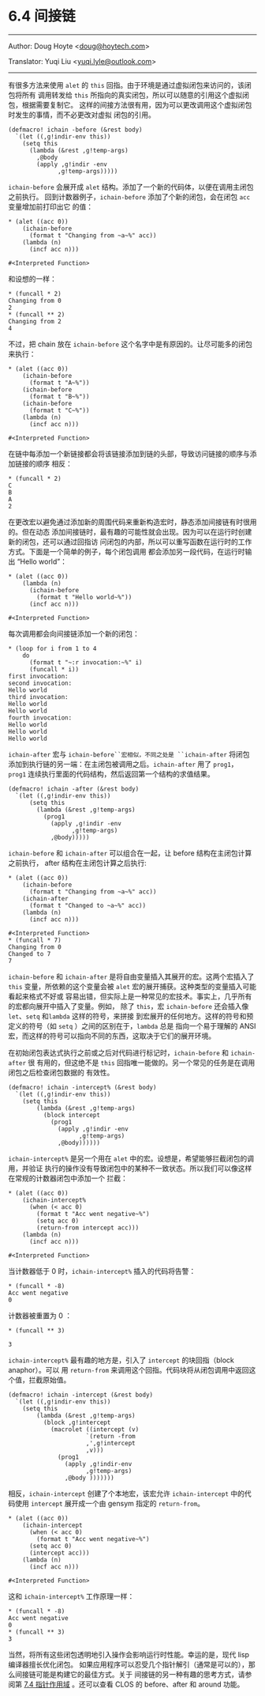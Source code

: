 # 6.4 间接链

---

Author: Doug Hoyte <[doug@hoytech.com](mailto:doug@hoytech.com)>

Translator: Yuqi Liu <[yuqi.lyle@outlook.com](mailto:yuqi.lyle@outlook.com)>

---

有很多方法来使用 `alet` 的 `this` 回指。由于环境是通过虚拟闭包来访问的，该闭包将所有
调用转发给 `this` 所指向的真实闭包，所以可以随意的引用这个虚拟闭包，根据需要复制它。
这样的间接方法很有用，因为可以更改调用这个虚拟闭包时发生的事情，而不必更改对虚拟
闭包的引用。
```
(defmacro! ichain -before (&rest body)
  `(let ((,g!indir-env this))
    (setq this
      (lambda (&rest ,g!temp-args)
        ,@body
        (apply ,g!indir -env
              ,g!temp-args)))))
```
`ichain-before` 会展开成 `alet` 结构。添加了一个新的代码体，以便在调用主闭包之前执行。
回到计数器例子，`ichain-before` 添加了个新的闭包，会在闭包 `acc` 变量增加前打印出它
的值：
```
* (alet ((acc 0))
    (ichain-before
      (format t "Changing from ~a~%" acc))
    (lambda (n)
      (incf acc n)))

#<Interpreted Function>
```
和设想的一样：
```
* (funcall * 2)
Changing from 0
2
* (funcall ** 2)
Changing from 2
4
```
不过，把 chain 放在 `ichain-before` 这个名字中是有原因的。让尽可能多的闭包来执行：
```
* (alet ((acc 0))
    (ichain-before
      (format t "A~%"))
    (ichain-before
      (format t "B~%"))
    (ichain-before
      (format t "C~%"))
    (lambda (n)
      (incf acc n)))

#<Interpreted Function>
```
在链中每添加一个新链接都会将该链接添加到链的头部，导致访问链接的顺序与添加链接的顺序
相反：
```
* (funcall * 2)
C
B
A
2
```
在更改宏以避免通过添加新的周围代码来重新构造宏时，静态添加间接链有时很用的。但在动态
添加间接链时，最有趣的可能性就会出现。因为可以在运行时创建新的闭包，还可以通过回指访
问闭包的内部，所以可以重写函数在运行时的工作方式。下面是一个简单的例子，每个闭包调用
都会添加另一段代码，在运行时输出 “Hello world”：
```
* (alet ((acc 0))
    (lambda (n)
      (ichain-before
        (format t "Hello world~%"))
      (incf acc n)))

#<Interpreted Function>
```
每次调用都会向间接链添加一个新的闭包：
```
* (loop for i from 1 to 4
    do
      (format t "~:r invocation:~%" i)
      (funcall * i))
first invocation:
second invocation:
Hello world
third invocation:
Hello world
Hello world
fourth invocation:
Hello world
Hello world
Hello world
```
`ichain-after` 宏与 `ichain-before``宏相似，不同之处是 ``ichain-after` 将闭包
添加到执行链的另一端：在主闭包被调用之后。`ichain-after` 用了 `prog1`， `prog1`
连续执行里面的代码结构，然后返回第一个结构的求值结果。
```
(defmacro! ichain -after (&rest body)
  `(let ((,g!indir-env this))
      (setq this
        (lambda (&rest ,g!temp-args)
          (prog1
            (apply ,g!indir -env
                  ,g!temp-args)
            ,@body)))))
```
`ichain-before` 和 `ichain-after` 可以组合在一起，让 before 结构在主闭包计算之前执行，
after 结构在主闭包计算之后执行:
```
* (alet ((acc 0))
    (ichain-before
      (format t "Changing from ~a~%" acc))
    (ichain-after
      (format t "Changed to ~a~%" acc))
    (lambda (n)
      (incf acc n)))

#<Interpreted Function>
* (funcall * 7)
Changing from 0
Changed to 7
7
```
`ichain-before` 和 `ichain-after` 是将自由变量插入其展开的宏。这两个宏插入了 `this`
变量，所依赖的这个变量会被 `alet` 宏的展开捕获。这种类型的变量插入可能看起来格式不好或
容易出错，但实际上是一种常见的宏技术。事实上，几乎所有的宏都向展开中插入了变量。例如，
除了 `this`，宏 `ichain-before` 还会插入像 `let`、`setq` 和``lambda`` 这样的符号，来拼接
到宏展开的任何地方。这样的符号和预定义的符号（如 `setq` ）之间的区别在于，`lambda` 总是
指向一个易于理解的 ANSI 宏，而这样的符号可以指向不同的东西，这取决于它们的展开环境。


在初始闭包表达式执行之前或之后对代码进行标记时，`ichain-before` 和 `ichain-after` 很
有用的，但这绝不是 `this` 回指唯一能做的。另一个常见的任务是在调用闭包之后检查闭包数据的
有效性。
```
(defmacro! ichain -intercept% (&rest body)
  `(let ((,g!indir-env this))
    (setq this
        (lambda (&rest ,g!temp-args)
          (block intercept
            (prog1
              (apply ,g!indir -env
                    ,g!temp-args)
              ,@body))))))
```
`ichain-intercept%` 是另一个用在 `alet` 中的宏。设想是，希望能够拦截闭包的调用，并验证
执行的操作没有导致闭包中的某种不一致状态。所以我们可以像这样在常规的计数器闭包中添加一个
拦截：
```
* (alet ((acc 0))
    (ichain-intercept%
      (when (< acc 0)
        (format t "Acc went negative~%")
        (setq acc 0)
        (return-from intercept acc)))
    (lambda (n)
      (incf acc n)))

#<Interpreted Function>
```
当计数器低于 0 时，`ichain-intercept%` 插入的代码将告警：
```
* (funcall * -8)
Acc went negative
0
```
计数器被重置为 0 ：
```
* (funcall ** 3)

3
```
`ichain-intercept%` 最有趣的地方是，引入了 `intercept` 的块回指（block anaphor）。可以
用 `return-from` 来调用这个回指。代码块将从闭包调用中返回这个值，拦截原始值。
```
(defmacro! ichain -intercept (&rest body)
  `(let ((,g!indir-env this))
    (setq this
        (lambda (&rest ,g!temp-args)
          (block ,g!intercept
            (macrolet ((intercept (v)
                      `(return -from
                      ,',g!intercept
                      ,v)))
              (prog1
                (apply ,g!indir-env
                      ,g!temp-args)
                ,@body )))))))
```
相反，`ichain-intercept` 创建了个本地宏，该宏允许 `ichain-intercept` 中的代码使用
`intercept` 展开成一个由 gensym 指定的 `return-from`。
```
* (alet ((acc 0))
    (ichain-intercept
      (when (< acc 0)
        (format t "Acc went negative~%")
      (setq acc 0)
      (intercept acc)))
    (lambda (n)
      (incf acc n)))

#<Interpreted Function>
```
这和 `ichain-intercept%` 工作原理一样：
```
* (funcall * -8)
Acc went negative
0
* (funcall ** 3)
3
```
当然，将所有这些闭包透明地引入操作会影响运行时性能。幸运的是，现代 lisp 编译器擅长优化闭包。
如果应用程序可以忍受几个指针解引（通常是可以的），那么间接链可能是构建它的最佳方式。关于
间接链的另一种有趣的思考方式，请参阅第 [7.4 指针作用域](../Chapter07/7.4-pointer-scope.md) 。还可以查看 CLOS 的 before、after 和
around 功能。
